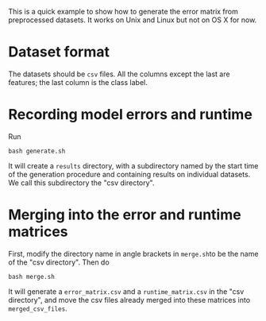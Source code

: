 This is a quick example to show how to generate the error matrix from preprocessed datasets. It works on Unix and Linux but not on OS X for now.

# Dataset format

The datasets should be `csv` files. All the columns except the last are features; the last column is the class label.

# Recording model errors and runtime
Run
```
bash generate.sh
```
It will create a `results` directory, with a subdirectory named by the start time of the generation procedure and containing results on individual datasets. We call this subdirectory the "csv directory".
# Merging into the error and runtime matrices
First, modify the directory name in angle brackets in `merge.sh`to be the name of the "csv directory". Then do
```
bash merge.sh
```
It will generate a `error_matrix.csv` and a `runtime_matrix.csv` in the "csv directory", and move the csv files already merged into these matrices into `merged_csv_files`.
